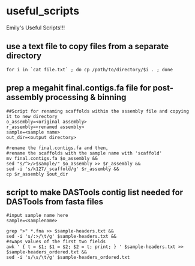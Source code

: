 # useful_scripts
Emily's Useful Scripts!!!

## use a text file to copy files from a separate directory 
```
for i in `cat file.txt` ; do cp /path/to/directory/$i . ; done
```

## prep a megahit final.contigs.fa file for post-assembly processing & binning
```
##Script for renaming scaffolds within the assembly file and copying it to new directory
o_assembly=<original assembly>
r_assembly=<renamed assembly>
sample=<sample name>
out_dir=<output directory>

#rename the final.contigs.fa and then,
#rename the scaffolds with the sample name with 'scaffold'
mv final.contigs.fa $o_assembly &&
sed "s/^>/>$sample/" $o_assembly >> $r_assembly &&
sed -i 's/k127/_scaffold/g' $r_assembly &&
cp $r_assembly $out_dir
```

## script to make DASTools contig list needed for DASTools from fasta files
```
#input sample name here
sample=<samplename>

grep ">" *.fna >> $sample-headers.txt &&
sed -i 's/:>/\t/g' $sample-headers.txt &&
#swaps values of the first two fields
awk ' { t = $1; $1 = $2; $2 = t; print; } ' $sample-headers.txt >> $sample-headers_ordered.txt &&
sed -i 's/\s/\t/g' $sample-headers_ordered.txt
```

